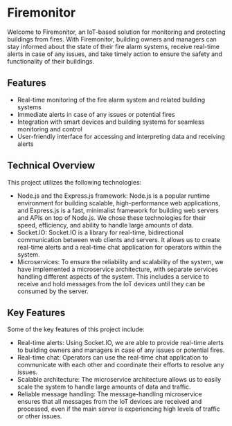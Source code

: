 # Firemonitor

Welcome to Firemonitor, an IoT-based solution for monitoring and protecting buildings from fires. With Firemonitor, building owners and managers can stay informed about the state of their fire alarm systems, receive real-time alerts in case of any issues, and take timely action to ensure the safety and functionality of their buildings.

## Features

* Real-time monitoring of the fire alarm system and related building systems
* Immediate alerts in case of any issues or potential fires
* Integration with smart devices and building systems for seamless monitoring and control
* User-friendly interface for accessing and interpreting data and receiving alerts


## Technical Overview

This project utilizes the following technologies:

* Node.js and the Express.js framework: Node.js is a popular runtime environment for building scalable, high-performance web applications, and Express.js is a fast, minimalist framework for building web servers and APIs on top of Node.js. We chose these technologies for their speed, efficiency, and ability to handle large amounts of data.
* Socket.IO: Socket.IO is a library for real-time, bidirectional communication between web clients and servers. It allows us to create real-time alerts and a real-time chat application for operators within the system.
* Microservices: To ensure the reliability and scalability of the system, we have implemented a microservice architecture, with separate services handling different aspects of the system. This includes a service to receive and hold messages from the IoT devices until they can be consumed by the server.

## Key Features

Some of the key features of this project include:

* Real-time alerts: Using Socket.IO, we are able to provide real-time alerts to building owners and managers in case of any issues or potential fires.
* Real-time chat: Operators can use the real-time chat application to communicate with each other and coordinate their efforts to resolve any issues.
* Scalable architecture: The microservice architecture allows us to easily scale the system to handle large amounts of data and traffic.
* Reliable message handling: The message-handling microservice ensures that all messages from the IoT devices are received and processed, even if the main server is experiencing high levels of traffic or other issues.
